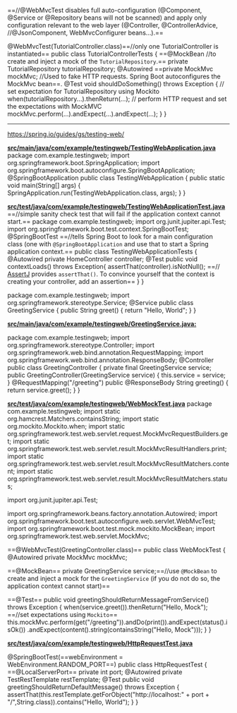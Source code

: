 ==//@WebMvcTest disables full auto-configuration (@Component, @Service or @Repository beans will not be scanned) and apply only configuration relevant to the web layer (@Controller, @ControllerAdvice, //@JsonComponent, WebMvcConfigurer beans…).==

@WebMvcTest(TutorialController.class)==//only one TutorialController is instantiated==
public class TutorialControllerTests {
  ==@MockBean //to create and inject a mock of the `TutorialRepository`.==
  private TutorialRepository tutorialRepository;
  @Autowired
  ==private MockMvc mockMvc; //Used to fake HTTP requests. Spring Boot autoconfigures the MockMvc bean==.
  @Test
  void shouldDoSomething() throws Exception {
    // set expectation for TutorialRepository using Mockito
    when(tutorialRepository...).thenReturn(...);
    // perform HTTP request and set the expectations with MockMVC
    mockMvc.perform(...).andExpect(...).andExpect(...);
  }
}

------

https://spring.io/guides/gs/testing-web/

**<u>src/main/java/com/example/testingweb/TestingWebApplication.java</u>**
package com.example.testingweb;
import org.springframework.boot.SpringApplication;
import org.springframework.boot.autoconfigure.SpringBootApplication;
@SpringBootApplication
public class TestingWebApplication {
public static void main(String[] args) {
	SpringApplication.run(TestingWebApplication.class, args);
}
}

**<u>src/test/java/com/example/testingweb/TestingWebApplicationTest.java</u>**
==//simple sanity check test that will fail if the application context cannot start.==
package com.example.testingweb;
import org.junit.jupiter.api.Test;
import org.springframework.boot.test.context.SpringBootTest;
@SpringBootTest ==//tells Spring Boot to look for a main configuration class (one with `@SpringBootApplication` and use that to start a Spring application context.==
public class TestingWebApplicationTests {
	@Autowired
	private HomeController controller;
@Test
public void contextLoads() throws Exception{
	assertThat(controller).isNotNull(); ==//  [AssertJ](https://joel-costigliola.github.io/assertj/) provides `assertThat()`. To convince yourself that the context is creating your controller, add an assertion==
}
}

package com.example.testingweb;
import org.springframework.stereotype.Service;
@Service
public class GreetingService {
	public String greet() {
		return "Hello, World";
               	}
}

**<u>src/main/java/com/example/testingweb/GreetingService.java:</u>**

package com.example.testingweb;
import org.springframework.stereotype.Controller;
import org.springframework.web.bind.annotation.RequestMapping;
import org.springframework.web.bind.annotation.ResponseBody;
@Controller
public class GreetingController {
private final GreetingService service;
public GreetingController(GreetingService service) {
	this.service = service;
}
@RequestMapping("/greeting")
public @ResponseBody String greeting() {
	return service.greet();
}
}

**<u>src/test/java/com/example/testingweb/WebMockTest.java</u>**
package com.example.testingweb;
import static org.hamcrest.Matchers.containsString;
import static org.mockito.Mockito.when;
import static org.springframework.test.web.servlet.request.MockMvcRequestBuilders.get;
import static org.springframework.test.web.servlet.result.MockMvcResultHandlers.print;
import static org.springframework.test.web.servlet.result.MockMvcResultMatchers.content;
import static org.springframework.test.web.servlet.result.MockMvcResultMatchers.status;

import org.junit.jupiter.api.Test;

import org.springframework.beans.factory.annotation.Autowired;
import org.springframework.boot.test.autoconfigure.web.servlet.WebMvcTest;
import org.springframework.boot.test.mock.mockito.MockBean;
import org.springframework.test.web.servlet.MockMvc;

==@WebMvcTest(GreetingController.class)==
public class WebMockTest {
@Autowired
private MockMvc mockMvc;

==@MockBean==
private GreetingService service;==//use `@MockBean` to create and inject a mock for the `GreetingService` (if you do not do so, the application context cannot start)==

==@Test==
public void greetingShouldReturnMessageFromService() throws Exception {
	when(service.greet()).thenReturn("Hello, Mock"); ==//set expectations using `Mockito`==
	this.mockMvc.perform(get("/greeting")).andDo(print()).andExpect(status().isOk())
			.andExpect(content().string(containsString("Hello, Mock")));
}
}

**<u>src/test/java/com/example/testingweb/HttpRequestTest.java</u>**

@SpringBootTest(==webEnvironment = WebEnvironment.RANDOM_PORT==)
public class HttpRequestTest {
==@LocalServerPort==
private int port;
@Autowired
private TestRestTemplate restTemplate;
@Test
public void greetingShouldReturnDefaultMessage() throws Exception {
	assertThat(this.restTemplate.getForObject("http://localhost:" + port + "/",String.class)).contains("Hello, World");
}
}